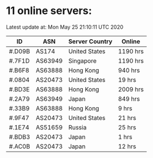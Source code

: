 # 11 online servers:

Latest update at: Mon May 25 21:10:11 UTC 2020

| ID | ASN | Server Country | Online |
| -- | --- | -------------- | ------ |
| #.D09B | AS174 | United States | 1190 hrs |
| #.7F1D | AS63949 | Singapore | 1190 hrs |
| #.B6F8 | AS63888 | Hong Kong | 940 hrs |
| #.0804 | AS20473 | United States | 19 hrs |
| #.BD3E | AS63888 | Hong Kong | 2009 hrs |
| #.2A79 | AS63949 | Japan | 849 hrs |
| #.33B9 | AS63888 | Hong Kong | 9 hrs |
| #.9F47 | AS20473 | United States | 21 hrs |
| #.1E74 | AS51659 | Russia | 25 hrs |
| #.BDB3 | AS20473 | Japan | 1 hrs |
| #.AC0B | AS20473 | Japan | 12 hrs |

